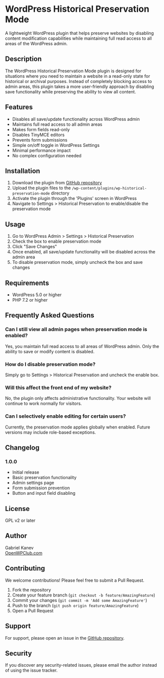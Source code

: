 # WordPress Historical Preservation Mode

A lightweight WordPress plugin that helps preserve websites by disabling content modification capabilities while maintaining full read access to all areas of the WordPress admin.

## Description

The WordPress Historical Preservation Mode plugin is designed for situations where you need to maintain a website in a read-only state for historical or archival purposes. Instead of completely blocking access to admin areas, this plugin takes a more user-friendly approach by disabling save functionality while preserving the ability to view all content.

## Features

- Disables all save/update functionality across WordPress admin
- Maintains full read access to all admin areas
- Makes form fields read-only
- Disables TinyMCE editors
- Prevents form submissions
- Simple on/off toggle in WordPress Settings
- Minimal performance impact
- No complex configuration needed

## Installation

1. Download the plugin from [GitHub repository](https://github.com/Open-WP-Club/WP-Historical-Preservation-Mode)
2. Upload the plugin files to the `/wp-content/plugins/wp-historical-preservation-mode` directory
3. Activate the plugin through the 'Plugins' screen in WordPress
4. Navigate to Settings > Historical Preservation to enable/disable the preservation mode

## Usage

1. Go to WordPress Admin > Settings > Historical Preservation
2. Check the box to enable preservation mode
3. Click "Save Changes"
4. Once enabled, all save/update functionality will be disabled across the admin area
5. To disable preservation mode, simply uncheck the box and save changes

## Requirements

- WordPress 5.0 or higher
- PHP 7.2 or higher

## Frequently Asked Questions

### Can I still view all admin pages when preservation mode is enabled?

Yes, you maintain full read access to all areas of WordPress admin. Only the ability to save or modify content is disabled.

### How do I disable preservation mode?

Simply go to Settings > Historical Preservation and uncheck the enable box.

### Will this affect the front end of my website?

No, the plugin only affects administrative functionality. Your website will continue to work normally for visitors.

### Can I selectively enable editing for certain users?

Currently, the preservation mode applies globally when enabled. Future versions may include role-based exceptions.

## Changelog

### 1.0.0

- Initial release
- Basic preservation functionality
- Admin settings page
- Form submission prevention
- Button and input field disabling

## License

GPL v2 or later

## Author

Gabriel Kanev  
[OpenWPClub.com](https://openwpclub.com)

## Contributing

We welcome contributions! Please feel free to submit a Pull Request.

1. Fork the repository
2. Create your feature branch (`git checkout -b feature/AmazingFeature`)
3. Commit your changes (`git commit -m 'Add some AmazingFeature'`)
4. Push to the branch (`git push origin feature/AmazingFeature`)
5. Open a Pull Request

## Support

For support, please open an issue in the [GitHub repository](https://github.com/Open-WP-Club/WP-Historical-Preservation-Mode/issues).

## Security

If you discover any security-related issues, please email the author instead of using the issue tracker.
